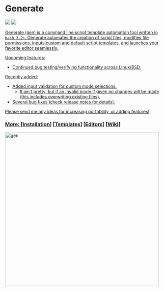 # Generate
<p align="left">
<a href="./LICENSE.md"><img src="https://img.shields.io/github/license/zpiatt/gen"></a>
<a href="https://github.com/zpiatt/gen/releases"><img src="https://img.shields.io/github/v/release/zpiatt/gen">
</p>

Generate (gen) is a command line script template automation tool written in `bash 3.2+`. Generate automates the creation of script files, modifies file permissions, inputs custom and default script templates, and launches your favorite editor seamlessly.

Upcoming features:
  - Continued bug testing/verifying functionality across Linux/BSD.

Recently added:
  - Added input validation for custom mode selections.
    - It ain't pretty, but if an invalid mode if given no changes will be made (this includes overwriting existing files).
  - Several bug fixes (check release notes for details).

 Please send me any ideas for increasing portability, or adding features!

### More: \[[Installation](https://github.com/zpiatt/gen/wiki/Installation)\] \[[Templates](https://github.com/zpiatt/gen/wiki/Templates)\] \[[Editors](https://github.com/zpiatt/gen/wiki/Editors)\] \[[Wiki](https://github.com/zpiatt/gen/wiki)\]

<img src="https://i.imgur.com/DeZzcoo.gif" alt="gen" align="left" height="500px">
